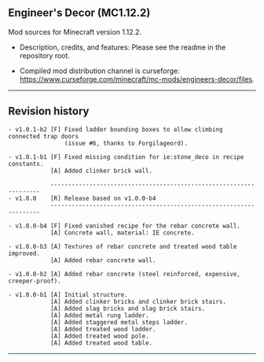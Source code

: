 
## Engineer's Decor (MC1.12.2)

Mod sources for Minecraft version 1.12.2.

- Description, credits, and features: Please see the readme in the repository root.

- Compiled mod distribution channel is curseforge: https://www.curseforge.com/minecraft/mc-mods/engineers-decor/files.

----
## Revision history

    - v1.0.1-b2 [F] Fixed ladder bounding boxes to allow climbing connected trap doors
                    (issue #6, thanks to Forgilageord).

    - v1.0.1-b1 [F] Fixed missing condition for ie:stone_deco in recipe constants.
                [A] Added clinker brick wall.

                -------------------------------------------------------------------
    - v1.0.0    [R] Release based on v1.0.0-b4
                -------------------------------------------------------------------

    - v1.0.0-b4 [F] Fixed vanished recipe for the rebar concrete wall.
                [A] Concrete wall, material: IE concrete.

    - v1.0.0-b3 [A] Textures of rebar concrete and treated wood table improved.
                [A] Added rebar concrete wall.

    - v1.0.0-b2 [A] Added rebar concrete (steel reinforced, expensive, creeper-proof).

    - v1.0.0-b1 [A] Initial structure.
                [A] Added clinker bricks and clinker brick stairs.
                [A] Added slag bricks and slag brick stairs.
                [A] Added metal rung ladder.
                [A] Added staggered metal steps ladder.
                [A] Added treated wood ladder.
                [A] Added treated wood pole.
                [A] Added treated wood table.

----
